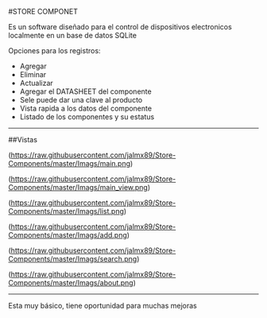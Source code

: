 #STORE COMPONET

Es un software diseñado para el control de dispositivos electronicos localmente en un base de datos SQLite

Opciones para los registros:
- Agregar
- Eliminar
- Actualizar
- Agregar el DATASHEET del componente
- Sele puede dar una clave al producto
- Vista rapida a los datos del componente
- Listado de los componentes y su estatus


_______________________________________________________

##Vistas

(https://raw.githubusercontent.com/jalmx89/Store-Components/master/Imags/main.png)

(https://raw.githubusercontent.com/jalmx89/Store-Components/master/Imags/main_view.png)

(https://raw.githubusercontent.com/jalmx89/Store-Components/master/Imags/list.png)

(https://raw.githubusercontent.com/jalmx89/Store-Components/master/Imags/add.png)

(https://raw.githubusercontent.com/jalmx89/Store-Components/master/Imags/search.png)

(https://raw.githubusercontent.com/jalmx89/Store-Components/master/Imags/about.png)

_______________________________________________________


Esta muy básico, tiene oportunidad para muchas mejoras
